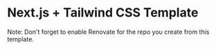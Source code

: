 # Next.js + Tailwind CSS Template 

Note: Don't forget to enable Renovate for the repo you create from this template.
